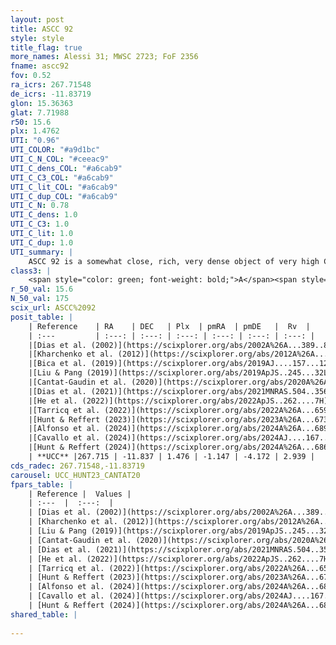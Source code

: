 ```yaml
---
layout: post
title: ASCC 92
style: style
title_flag: true
more_names: Alessi 31; MWSC 2723; FoF 2356
fname: ascc92
fov: 0.52
ra_icrs: 267.71548
de_icrs: -11.83719
glon: 15.36363
glat: 7.71988
r50: 15.6
plx: 1.4762
UTI: "0.96"
UTI_COLOR: "#a9d1bc"
UTI_C_N_COL: "#ceeac9"
UTI_C_dens_COL: "#a6cab9"
UTI_C_C3_COL: "#a6cab9"
UTI_C_lit_COL: "#a6cab9"
UTI_C_dup_COL: "#a6cab9"
UTI_C_N: 0.78
UTI_C_dens: 1.0
UTI_C_C3: 1.0
UTI_C_lit: 1.0
UTI_C_dup: 1.0
UTI_summary: |
    ASCC 92 is a somewhat close, rich, very dense object of very high C3 quality. It is very well-studied in the literature.
class3: |
    <span style="color: green; font-weight: bold;">A</span><span style="color: green; font-weight: bold;">A</span>
r_50_val: 15.6
N_50_val: 175
scix_url: ASCC%2092
posit_table: |
    | Reference    | RA    | DEC   | Plx  | pmRA  | pmDE   |  Rv  |
    | :---         | :---: | :---: | :---: | :---: | :---: | :---: |
    |[Dias et al. (2002)](https://scixplorer.org/abs/2002A%26A...389..871D) | 267.675 | -12.002 | -- | -5.29 | -2.16 | -- |
    |[Kharchenko et al. (2012)](https://scixplorer.org/abs/2012A%26A...543A.156K) | 267.78 | -11.88 | -- | -6.63 | -5.53 | -- |
    |[Bica et al. (2019)](https://scixplorer.org/abs/2019AJ....157...12B) | 267.68 | -12.002 | -- | -- | -- | -- |
    |[Liu & Pang (2019)](https://scixplorer.org/abs/2019ApJS..245...32L) | 267.752 | -11.835 | 1.474 | -1.157 | -4.115 | -- |
    |[Cantat-Gaudin et al. (2020)](https://scixplorer.org/abs/2020A%26A...640A...1C) | 267.698 | -11.853 | 1.477 | -1.164 | -4.122 | -- |
    |[Dias et al. (2021)](https://scixplorer.org/abs/2021MNRAS.504..356D) | 267.665 | -11.882 | 1.483 | -1.189 | -4.091 | -- |
    |[He et al. (2022)](https://scixplorer.org/abs/2022ApJS..262....7H) | 267.741 | -11.859 | 1.481 | -1.136 | -4.208 | -- |
    |[Tarricq et al. (2022)](https://scixplorer.org/abs/2022A%26A...659A..59T) | 267.747 | -11.87 | 1.503 | -1.137 | -4.177 | -- |
    |[Hunt & Reffert (2023)](https://scixplorer.org/abs/2023A%26A...673A.114H) | 267.748 | -11.857 | 1.473 | -1.13 | -4.167 | 3.514 |
    |[Alfonso et al. (2024)](https://scixplorer.org/abs/2024A%26A...689A..18A) | 267.719 | -11.85 | 1.442 | -1.139 | -4.178 | -- |
    |[Cavallo et al. (2024)](https://scixplorer.org/abs/2024AJ....167...12C) | 267.715 | -11.845 | 1.474 | -- | -- | -- |
    |[Hunt & Reffert (2024)](https://scixplorer.org/abs/2024A%26A...686A..42H) | 267.748 | -11.857 | 1.473 | -1.13 | -4.167 | 3.514 |
    | **UCC** |267.715 | -11.837 | 1.476 | -1.147 | -4.172 | 2.939 | 
cds_radec: 267.71548,-11.83719
carousel: UCC_HUNT23_CANTAT20
fpars_table: |
    | Reference |  Values |
    | :---  |  :---:  |
    | [Dias et al. (2002)](https://scixplorer.org/abs/2002A%26A...389..871D) | `E(B-V)=0.25, Dist=650.0, Age=9.01` |
    | [Kharchenko et al. (2012)](https://scixplorer.org/abs/2012A%26A...543A.156K) | `e_bv=0.312, distance=644, log_age=9.08` |
    | [Liu & Pang (2019)](https://scixplorer.org/abs/2019ApJS..245...32L) | `Age=0.347, Z=0.25` |
    | [Cantat-Gaudin et al. (2020)](https://scixplorer.org/abs/2020A%26A...640A...1C) | `AVNN=1.75, DMNN=9.26, AgeNN=8.38` |
    | [Dias et al. (2021)](https://scixplorer.org/abs/2021MNRAS.504..356D) | `Av=2.147, Dist=651, logage=8.054, [Fe/H]=0.359` |
    | [He et al. (2022)](https://scixplorer.org/abs/2022ApJS..262....7H) | `A0=2.7, logAge=7.6` |
    | [Tarricq et al. (2022)](https://scixplorer.org/abs/2022A%26A...659A..59T) | `Dist=697, logAgeNN=8.4` |
    | [Hunt & Reffert (2023)](https://scixplorer.org/abs/2023A%26A...673A.114H) | `AV50=2.234, diffAV50=2.503, MOD50=9.036, logAge50=8.175` |
    | [Alfonso et al. (2024)](https://scixplorer.org/abs/2024A%26A...689A..18A) | `AV=1.74931, MOD=9.26025, logAge=7.89681, Z=0.35875` |
    | [Cavallo et al. (2024)](https://scixplorer.org/abs/2024AJ....167...12C) | `AV50=2.37, dMod50=9.24, logAge50=8.1, [Fe/H]50=0.32` |
    | [Hunt & Reffert (2024)](https://scixplorer.org/abs/2024A%26A...686A..42H) | `MassJ=667.731` |
shared_table: |
    
---
```

